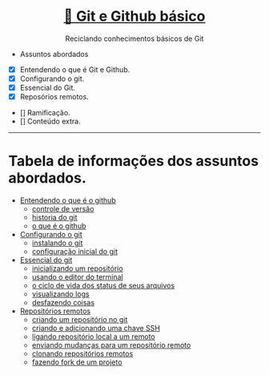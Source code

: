<h1 align="center">
    <a href="https://www.udemy.com/course/git-e-github-para-iniciantes/">🔗 Git e Github básico</a>
</h1>
<p align="center">Reciclando conhecimentos básicos de Git</p>

- Assuntos abordados

- [X] Entendendo o que é Git e Github.
- [X] Configurando o git.
- [X] Essencial do Git.
- [X] Reposórios remotos.
- [] Ramificação.
- [] Conteúdo extra.

---

Tabela de informações dos assuntos abordados.
=================

<!--ts-->
   * [Entendendo o que é o github](#entendendo-o-que-e-o-github)
      * [controle de versão](#controle-de-versao)
      * [historia do git](#historia-do-git)
      * [o que é o github](#o-que-e-o-github)
   * [Configurando o git](#configurando-o-git)
      * [instalando o git](#instalando-o-git)
      * [configuração inicial do git](configuracao-inicial-do-git)
   * [Essencial do git](#essencial-do-git)
      * [inicializando um repositório](#inicializando-um-repositorio)
      * [usando o editor do terminal](#usando-o-editor-do-terminal)
      * [o ciclo de vida dos status de seus arquivos](#0-cliclo-de-vida-dos-status-de-seus-arquivos)
      * [visualizando logs](#visualizando-logs)
      * [desfazendo coisas](#desfazendo-coisas)
   * [Repositórios remotos](#repositorios-remotos)
      * [criando um repositório no git](#criando-um-repositorio-no-git)
      * [criando e adicionando uma chave SSH](#criando-e-adicionando-uma-chave-ssh)
      * [ligando repositório local a um remoto](#ligando-repositorio-local-a-um-remoto)
      * [enviando mudanças para um repositório remoto](#enviando-mudancas-para-um-repositorio-remoto)
      * [clonando repositórios remotos](#clonando-repositorios-remotos)
      * [fazendo fork de um projeto](#fazendo-fork-de-um-projeto)
<!--te-->
